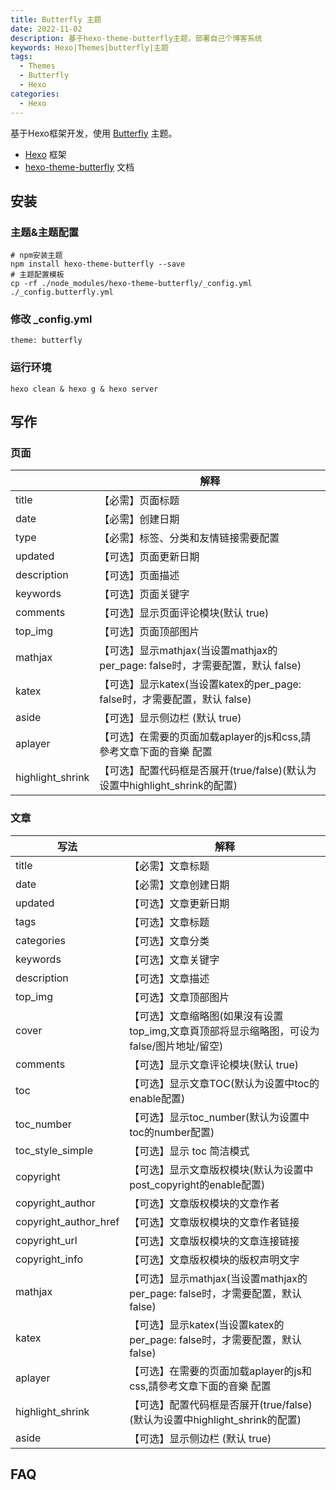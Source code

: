 ```yaml
---
title: Butterfly 主题
date: 2022-11-02
description: 基于hexo-theme-butterfly主题，部署自己个博客系统
keywords: Hexo|Themes|butterfly|主题
tags:
  - Themes
  - Butterfly
  - Hexo
categories:
  - Hexo
---
```


基于Hexo框架开发，使用 [Butterfly](https://github.com/jerryc127/hexo-theme-butterfly) 主题。




- [Hexo](https://hexo.io/) 框架
- [hexo-theme-butterfly](https://butterfly.js.org/) 文档



## 安装

### 主题&主题配置
```
# npm安装主题
npm install hexo-theme-butterfly --save
# 主题配置模板
cp -rf ./node_modules/hexo-theme-butterfly/_config.yml ./_config.butterfly.yml
```





### 修改 _config.yml
```
theme: butterfly
```

### 运行环境

```shell
hexo clean & hexo g & hexo server
```

## 写作

### 页面

|                  | 解释                                                        |
|------------------|-----------------------------------------------------------|
| title            | 【必需】页面标题                                                  |
| date             | 【必需】创建日期                                                  |
| type             | 【必需】标签、分类和友情链接需要配置                                        |
| updated          | 【可选】页面更新日期                                                |
| description      | 【可选】页面描述                                                  |
| keywords         | 【可选】页面关键字                                                 |
| comments         | 【可选】显示页面评论模块(默认 true)                                     |
| top_img          | 【可选】页面顶部图片                                                |
| mathjax          | 【可选】显示mathjax(当设置mathjax的per_page: false时，才需要配置，默认 false) |
| katex            | 【可选】显示katex(当设置katex的per_page: false时，才需要配置，默认 false)     |
| aside            | 【可选】显示侧边栏 (默认 true)                                       |
| aplayer          | 【可选】在需要的页面加载aplayer的js和css,請參考文章下面的音樂 配置                  |
| highlight_shrink | 【可选】配置代码框是否展开(true/false)(默认为设置中highlight_shrink的配置)      |

### 文章


| 写法	                   | 解释                                                         |
|-----------------------|------------------------------------------------------------|
| title                 | 	【必需】文章标题                                                  |
| date                  | 	【必需】文章创建日期                                                |
| updated               | 	【可选】文章更新日期                                                |
| tags                  | 	【可选】文章标题                                                  |
| categories            | 	【可选】文章分类                                                  |
| keywords              | 	【可选】文章关键字                                                 |
| description           | 	【可选】文章描述                                                  |
| top_img               | 	【可选】文章顶部图片                                                |
| cover                 | 	【可选】文章缩略图(如果沒有设置top_img,文章頁顶部将显示缩略图，可设为false/图片地址/留空)     |
| comments              | 	【可选】显示文章评论模块(默认 true)                                     |
| toc                   | 	【可选】显示文章TOC(默认为设置中toc的enable配置)                           |
| toc_number            | 	【可选】显示toc_number(默认为设置中toc的number配置)                      |
| toc_style_simple      | 	【可选】显示 toc 简洁模式                                           |
| copyright             | 	【可选】显示文章版权模块(默认为设置中post_copyright的enable配置)               |
| copyright_author      | 	【可选】文章版权模块的文章作者                                           |
| copyright_author_href | 	【可选】文章版权模块的文章作者链接                                         |
| copyright_url         | 	【可选】文章版权模块的文章连接链接                                         |
| copyright_info        | 	【可选】文章版权模块的版权声明文字                                         |
| mathjax               | 	【可选】显示mathjax(当设置mathjax的per_page: false时，才需要配置，默认 false) |
| katex                 | 	【可选】显示katex(当设置katex的per_page: false时，才需要配置，默认 false)     |
| aplayer               | 	【可选】在需要的页面加载aplayer的js和css,請參考文章下面的音樂 配置                  |
| highlight_shrink      | 	【可选】配置代码框是否展开(true/false)(默认为设置中highlight_shrink的配置)      |
| aside                 | 	【可选】显示侧边栏 (默认 true)                                       |


## FAQ



